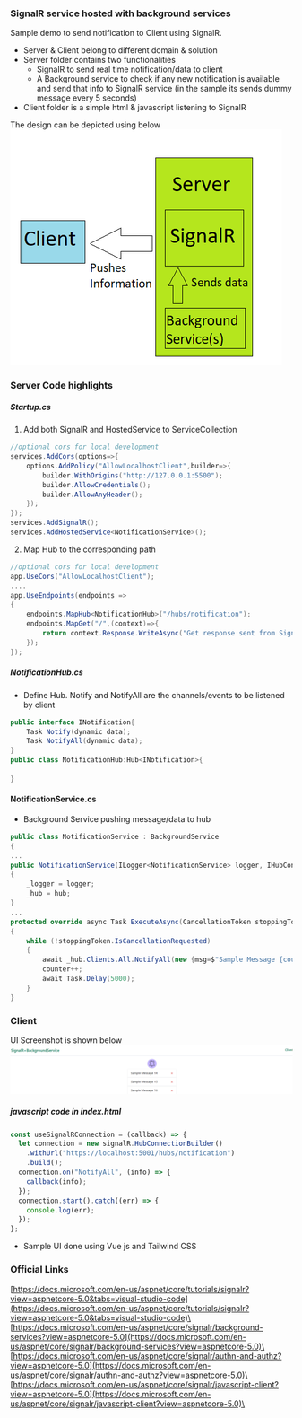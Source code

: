 ### SignalR service hosted with background services

Sample demo to send notification to Client using SignalR.

- Server & Client belong to different domain & solution
- Server folder contains two functionalities
  - SignalR to send real time notification/data to client
  - A Background service to check if any new notification is available and send that info to SignalR service (in the sample its sends dummy message every 5 seconds)
- Client folder is a simple html & javascript listening to SignalR

The design can be depicted using below \
![design image](https://github.com/gouthamrangarajan/Asp.Net/blob/master/SignalR%2BBackgroundService/Design.png)

### Server Code highlights

##### Startup.cs

1. Add both SignalR and HostedService to ServiceCollection

```C#
//optional cors for local development
services.AddCors(options=>{
    options.AddPolicy("AllowLocalhostClient",builder=>{
        builder.WithOrigins("http://127.0.0.1:5500");
        builder.AllowCredentials();
        builder.AllowAnyHeader();
    });
});
services.AddSignalR();
services.AddHostedService<NotificationService>();
```

2. Map Hub to the corresponding path

```C#
//optional cors for local development
app.UseCors("AllowLocalhostClient");
....
app.UseEndpoints(endpoints =>
{
    endpoints.MapHub<NotificationHub>("/hubs/notification");
    endpoints.MapGet("/",(context)=>{
        return context.Response.WriteAsync("Get response sent from SignalR hosted in background services");
    });
});
```

##### NotificationHub.cs

- Define Hub. Notify and NotifyAll are the channels/events to be listened by client

```C#
public interface INotification{
    Task Notify(dynamic data);
    Task NotifyAll(dynamic data);
}
public class NotificationHub:Hub<INotification>{

}
```

#### NotificationService.cs

- Background Service pushing message/data to hub

```C#
public class NotificationService : BackgroundService
{
...
public NotificationService(ILogger<NotificationService> logger, IHubContext<NotificationHub, INotification> hub)
{
    _logger = logger;
    _hub = hub;
}
...
protected override async Task ExecuteAsync(CancellationToken stoppingToken)
{
    while (!stoppingToken.IsCancellationRequested)
    {
        await _hub.Clients.All.NotifyAll(new {msg=$"Sample Message {counter}",id=counter});
        counter++;
        await Task.Delay(5000);
    }
}
```

### Client

UI Screenshot is shown below\
![design image](https://github.com/gouthamrangarajan/Asp.Net/blob/master/SignalR%2BBackgroundService/Client_Screenshot.PNG)

##### javascript code in index.html

```javascript
const useSignalRConnection = (callback) => {
  let connection = new signalR.HubConnectionBuilder()
    .withUrl("https://localhost:5001/hubs/notification")
    .build();
  connection.on("NotifyAll", (info) => {
    callback(info);
  });
  connection.start().catch((err) => {
    console.log(err);
  });
};
```

- Sample UI done using Vue js and Tailwind CSS

### Official Links

[https://docs.microsoft.com/en-us/aspnet/core/tutorials/signalr?view=aspnetcore-5.0&tabs=visual-studio-code](https://docs.microsoft.com/en-us/aspnet/core/tutorials/signalr?view=aspnetcore-5.0&tabs=visual-studio-code)\
[https://docs.microsoft.com/en-us/aspnet/core/signalr/background-services?view=aspnetcore-5.0](https://docs.microsoft.com/en-us/aspnet/core/signalr/background-services?view=aspnetcore-5.0)\
[https://docs.microsoft.com/en-us/aspnet/core/signalr/authn-and-authz?view=aspnetcore-5.0](https://docs.microsoft.com/en-us/aspnet/core/signalr/authn-and-authz?view=aspnetcore-5.0)\
[https://docs.microsoft.com/en-us/aspnet/core/signalr/javascript-client?view=aspnetcore-5.0](https://docs.microsoft.com/en-us/aspnet/core/signalr/javascript-client?view=aspnetcore-5.0)\
